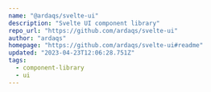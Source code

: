 ```yaml
---
name: "@ardaqs/svelte-ui"
description: "Svelte UI component library"
repo_url: "https://github.com/ardaqs/svelte-ui"
author: "ardaqs"
homepage: "https://github.com/ardaqs/svelte-ui#readme"
updated: "2023-04-23T12:06:28.751Z"
tags: 
  - component-library
  - ui
---
```

